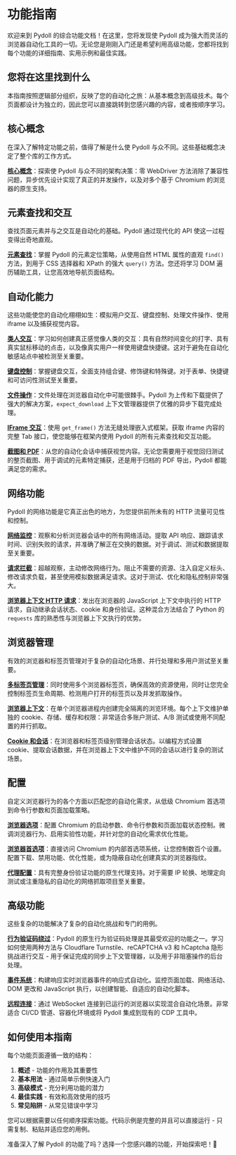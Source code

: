 # 功能指南

欢迎来到 Pydoll 的综合功能文档！在这里，您将发现使 Pydoll 成为强大而灵活的浏览器自动化工具的一切。无论您是刚刚入门还是希望利用高级功能，您都将找到每个功能的详细指南、实用示例和最佳实践。

## 您将在这里找到什么

本指南按照逻辑部分组织，反映了您的自动化之旅：从基本概念到高级技术。每个页面都设计为独立的，因此您可以直接跳转到您感兴趣的内容，或者按顺序学习。

## 核心概念

在深入了解特定功能之前，值得了解是什么使 Pydoll 与众不同。这些基础概念决定了整个库的工作方式。

**[核心概念](core-concepts.md)**：探索使 Pydoll 与众不同的架构决策：零 WebDriver 方法消除了兼容性问题，异步优先设计实现了真正的并发操作，以及对多个基于 Chromium 的浏览器的原生支持。

## 元素查找和交互

查找页面元素并与之交互是自动化的基础。Pydoll 通过现代化的 API 使这一过程变得出奇地直观。

**[元素查找](element-finding.md)**：掌握 Pydoll 的元素定位策略，从使用自然 HTML 属性的直观 `find()` 方法，到用于 CSS 选择器和 XPath 的强大 `query()` 方法。您还将学习 DOM 遍历辅助工具，让您高效地导航页面结构。

## 自动化能力

这些功能使您的自动化栩栩如生：模拟用户交互、键盘控制、处理文件操作、使用 iframe 以及捕获视觉内容。

**[类人交互](automation/human-interactions.md)**：学习如何创建真正感觉像人类的交互：具有自然时间变化的打字、具有真实鼠标移动的点击，以及像真实用户一样使用键盘快捷键。这对于避免在自动化敏感站点中被检测至关重要。

**[键盘控制](automation/keyboard-control.md)**：掌握键盘交互，全面支持组合键、修饰键和特殊键。对于表单、快捷键和可访问性测试至关重要。

**[文件操作](automation/file-operations.md)**：文件处理在浏览器自动化中可能很棘手。Pydoll 为上传和下载提供了强大的解决方案，`expect_download` 上下文管理器提供了优雅的异步下载完成处理。

**[IFrame 交互](automation/iframes.md)**：使用 `get_frame()` 方法无缝处理嵌入式框架。获取 iframe 内容的完整 Tab 接口，使您能够在框架内使用 Pydoll 的所有元素查找和交互功能。

**[截图和 PDF](automation/screenshots-and-pdfs.md)**：从您的自动化会话中捕获视觉内容。无论您需要用于视觉回归测试的整页截图、用于调试的元素特定捕获，还是用于归档的 PDF 导出，Pydoll 都能满足您的需求。

## 网络功能

Pydoll 的网络功能是它真正出色的地方，为您提供前所未有的 HTTP 流量可见性和控制。

**[网络监控](network/monitoring.md)**：观察和分析浏览器会话中的所有网络活动。提取 API 响应、跟踪请求时间、识别失败的请求，并准确了解正在交换的数据。对于调试、测试和数据提取至关重要。

**[请求拦截](network/interception.md)**：超越观察，主动修改网络行为。阻止不需要的资源、注入自定义标头、修改请求负载，甚至使用模拟数据满足请求。这对于测试、优化和隐私控制非常强大。

**[浏览器上下文 HTTP 请求](network/http-requests.md)**：发出在浏览器的 JavaScript 上下文中执行的 HTTP 请求，自动继承会话状态、cookie 和身份验证。这种混合方法结合了 Python 的 `requests` 库的熟悉性与浏览器上下文执行的优势。

## 浏览器管理

有效的浏览器和标签页管理对于复杂的自动化场景、并行处理和多用户测试至关重要。

**[多标签页管理](browser-management/tabs.md)**：同时使用多个浏览器标签页，确保高效的资源使用，同时让您完全控制标签页生命周期、检测用户打开的标签页以及并发抓取操作。

**[浏览器上下文](browser-management/contexts.md)**：在单个浏览器进程内创建完全隔离的浏览环境。每个上下文维护单独的 cookie、存储、缓存和权限：非常适合多账户测试、A/B 测试或使用不同配置的并行抓取。

**[Cookie 和会话](browser-management/cookies-sessions.md)**：在浏览器和标签页级别管理会话状态。以编程方式设置 cookie、提取会话数据，并在浏览器上下文中维护不同的会话以进行复杂的测试场景。

## 配置

自定义浏览器行为的各个方面以匹配您的自动化需求，从低级 Chromium 首选项到命令行参数和页面加载策略。

**[浏览器选项](configuration/browser-options.md)**：配置 Chromium 的启动参数、命令行参数和页面加载状态控制。微调浏览器行为、启用实验性功能，并针对您的自动化需求优化性能。

**[浏览器首选项](configuration/browser-preferences.md)**：直接访问 Chromium 的内部首选项系统，让您控制数百个设置。配置下载、禁用功能、优化性能，或为隐蔽自动化创建真实的浏览器指纹。

**[代理配置](configuration/proxy.md)**：具有完整身份验证功能的原生代理支持。对于需要 IP 轮换、地理定向测试或注重隐私的自动化的网络抓取项目至关重要。

## 高级功能

这些复杂的功能解决了复杂的自动化挑战和专门的用例。

**[行为验证码绕过](advanced/behavioral-captcha-bypass.md)**：Pydoll 的原生行为验证码处理是其最受欢迎的功能之一。学习如何使用两种方法与 Cloudflare Turnstile、reCAPTCHA v3 和 hCaptcha 隐形挑战进行交互 - 用于保证完成的同步上下文管理器，以及用于非阻塞操作的后台处理。

**[事件系统](advanced/event-system.md)**：构建响应实时浏览器事件的响应式自动化。监控页面加载、网络活动、DOM 更改和 JavaScript 执行，以创建智能、自适应的自动化脚本。

**[远程连接](advanced/remote-connections.md)**：通过 WebSocket 连接到已运行的浏览器以实现混合自动化场景。非常适合 CI/CD 管道、容器化环境或将 Pydoll 集成到现有的 CDP 工具中。

## 如何使用本指南

每个功能页面遵循一致的结构：

1. **概述** - 功能的作用及其重要性
2. **基本用法** - 通过简单示例快速入门
3. **高级模式** - 充分利用功能的潜力
4. **最佳实践** - 有效和高效使用的技巧
5. **常见陷阱** - 从常见错误中学习

您可以根据需要以任何顺序探索功能。代码示例是完整的并且可以直接运行 - 只需复制、粘贴并适应您的用例。

准备深入了解 Pydoll 的功能了吗？选择一个您感兴趣的功能，开始探索吧！🚀